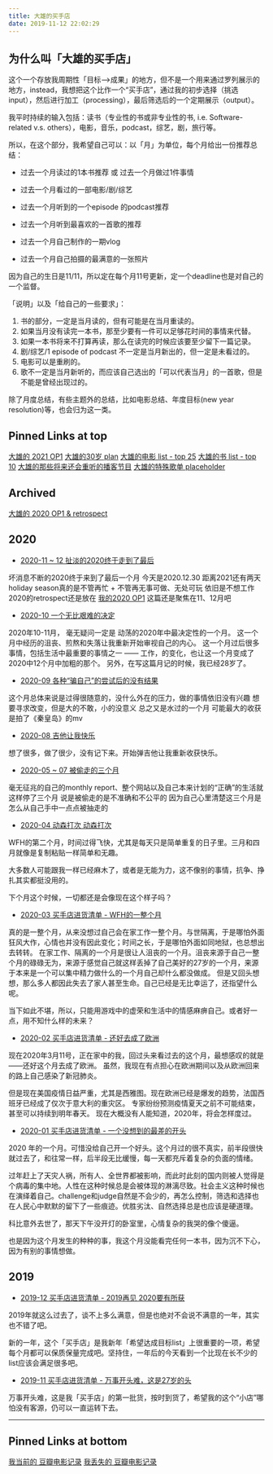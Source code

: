 ```yaml
---
title: 大雄的买手店
date: 2019-11-12 22:02:29
---
```


<!-- more -->

## 为什么叫「大雄的买手店」

这个一个存放我周期性「目标-->成果」的地方，但不是一个用来通过罗列展示的地方，instead，我想把这个比作一个“买手店”，通过我的初步选择（挑选input），然后进行加工（processing），最后筛选后的一个定期展示（output）。

我平时持续的输入包括：读书（专业性的书或非专业性的书, i.e. Software-related v.s. others），电影，音乐，podcast，综艺，剧，旅行等。

所以，在这个部分，我希望自己可以：以「月」为单位，每个月给出一份推荐总结：

* 过去一个月读过的1本书推荐 或 过去一个月做过1件事情

* 过去一个月看过的一部电影/剧/综艺

* 过去一个月听到的一个episode 的podcast推荐

* 过去一个月听到最喜欢的一首歌的推荐

* 过去一个月自己制作的一期vlog

* 过去一个月自己拍摄的最满意的一张照片

因为自己的生日是11/11，所以定在每个月11号更新，定一个deadline也是对自己的一个监督。

「说明」以及「给自己的一些要求」：
1. 书的部分，一定是当月读的，但有可能是在当月重读的。
1. 如果当月没有读完一本书，那至少要有一件可以足够花时间的事情来代替。
1. 如果一本书将来不打算再读，那么在读完的时候应该要至少留下一篇记录。
1. 剧/综艺/1 episode of podcast 不一定是当月新出的，但一定是未看过的。
1. 电影可以是重刷的。
1. 歌不一定是当月新听的，而应该自己选出的「可以代表当月」的一首歌，但是不能是曾经出现过的。

除了月度总结，有些主题外的总结，比如电影总结、年度目标(new year resolution)等，也会归为这一类。


## Pinned Links at top
[大雄的 2021 OP1](/2020/12/30/inventory/plan/inventory-2021plan/)
[大雄的30岁 plan](/2019/11/11/inventory/plan/inventory-30plan/)
[大雄的电影 list - top 25](/2020/03/15/inventory/favorite/inventory-movie-top25-list/)
[大雄的书 list - top 10](/2020/03/15/inventory/favorite/inventory-book-top25/)
[大雄的那些将来还会重听的播客节目](/2020/03/28/inventory/favorite/inventory-podcasts-to-be-listened-again/)
[大雄的特殊歌单 placeholder](/)

## Archived
[大雄的 2020 OP1 & retrospect](/2020/01/01/inventory/plan/inventory-2020plan/)

## 2020

* [2020-11 ~ 12 扯淡的2020终于走到了最后](/2020/12/20/inventory/monthly-report/inventory-2020-12/)

坏消息不断的2020终于来到了最后一个月
今天是2020.12.30 距离2021还有两天
holiday season真的是不管再忙 + 不管再无事可做、无处可玩
依旧是不想工作
2020的retrospect还是放在 [我的2020 OP1](https://beckdiao.github.io/2020/01/01/inventory/plan/inventory-2020plan/)
这篇还是聚焦在11、12月吧

* [2020-10 一个无比艰难的决定](/2020/11/11/inventory/monthly-report/inventory-2020-10/)

2020年10-11月， 毫无疑问一定是 动荡的2020年中最决定性的一个月。
这一个月中经历的沮丧、煎熬和失落让我重新开始审视自己的内心。
这一个月过后很多事情，包括生活中最重要的事情之一 —— 工作，的变化，也让这一个月变成了2020中12个月中加粗的那个。
另外，在写这篇月记的时候，我已经28岁了。

* [2020-09 各种“骗自己”的尝试后的没有结果](/2020/10/11/inventory/monthly-report/inventory-2020-09/)

这个月总体来说是过得很随意的，没什么外在的压力，做的事情依旧没有兴趣
想要寻求改变，但是大的不敢，小的没意义
总之又是水过的一个月
可能最大的收获是拍了《秦皇岛》的mv

* [2020-08 吉他让我快乐](/2020/09/11/inventory/monthly-report/inventory-2020-08/)

想了很多，做了很少，没有记下来。开始弹吉他让我重新收获快乐。

* [2020-05 ~ 07 被偷走的三个月](/2020/08/09/inventory/monthly-report/inventory-2020-07/)

毫无征兆的自己的monthly report、整个网站以及自己本来计划的“正确”的生活就这样停了三个月
说是被偷走的是不准确和不公平的
因为自己心里清楚这三个月是怎么从自己手中一点点被抽走的

* [2020-04 动森打次 动森打次](/2020/05/10/inventory/monthly-report/inventory-2020-04/)

WFH的第二个月，时间过得飞快，尤其是每天只是简单重复的日子里。三月和四月就像是复制粘贴一样简单和无趣。

大多数人可能跟我一样已经麻木了，或者是无能为力，这不像别的事情，抗争、挣扎其实都挺没用的。

下个月这个时候，一切都还是会像现在这个样子吗？

* [2020-03 买手店进货清单 - WFH的一整个月](/2020/04/11/inventory/monthly-report/inventory-2020-03/)

真的是一整个月，从来没想过自己会在家工作一整个月。与世隔离，于是哪怕外面狂风大作，心情也并没有因此变化；时间之长，于是哪怕外面如同地狱，也总想出去转转。
在家工作、隔离的一个月是很让人沮丧的一个月。沮丧来源于自己一整个月的碌碌无为，来源于感觉自己就这样丢掉了自己美好的27岁的一个月，来源于本来是一个可以集中精力做什么的一个月自己却什么都没做成。
但是又回头想想，那么多人都因此失去了家人甚至生命。自己已经是无比幸运了，还指望什么呢。

当下如此不堪，所以，只能用游戏中的虚荣和生活中的情感麻痹自己。或者好一点，用不知什么样的未来？

* [2020-02 买手店进货清单 - 还好去成了欧洲](/2020/03/11/inventory/monthly-report/inventory-2020-02/)

现在2020年3月11号，正在家中的我，回过头来看过去的这个月，最想感叹的就是——还好这个月去成了欧洲。
虽然，我现在有点担心在欧洲期间以及从欧洲回来的路上自己感染了新冠肺炎。

但是现在美国疫情日益严重，尤其是西雅图。现在欧洲已经是爆发的趋势，法国西班牙已经成了仅次于意大利的重灾区。
专家纷纷预测疫情夏天之前不可能结束，甚至可以持续到明年春天。
现在大概没有人能知道，2020年，将会怎样度过。


* [2020-01 买手店进货清单 - 一个没想到的最差的开头](/2020/02/11/inventory/monthly-report/inventory-2020-01/)

2020 年的一个月。可惜没给自己开一个好头。这个月过的很不真实，前半段很快就过去了，和往常一样，后半段无比缓慢，每一天都充斥着复杂的负面的情绪。

过年赶上了天灾人祸，所有人、全世界都被影响，而此时此刻的国内则被人觉得是个病毒的集中地。人性在这种时候总是会被体现的淋漓尽致。社会主义这种时候也在演绎着自己。challenge和judge自然是不会少的，再怎么控制，筛选和选择也在人民心中默默的留下了一些痕迹。优胜劣汰、自然选择总是也应该是硬道理。

科比意外去世了，那天下午没开灯的卧室里，心情复杂的我哭的像个傻逼。

也是因为这个月发生的种种的事，我这个月没能看完任何一本书，因为沉不下心，因为有别的事情想做。

## 2019

* [2019-12 买手店进货清单 - 2019再见 2020要有所获](/2020/01/11/inventory/monthly-report/inventory-2019-12/)

2019年就这么过去了，谈不上多么满意，但是也绝对不会说不满意的一年，其实也不错了吧。

新的一年，这个「买手店」是我新年「希望达成目标list」上很重要的一项，希望每个月都可以保质保量完成吧。坚持住，一年后的今天看到一个比现在长不少的list应该会满足很多吧。


* [2019-11 买手店进货清单 - 万事开头难，这是27岁的头](/2019/12/11/inventory/monthly-report/inventory-2019-11/)

万事开头难，这是我「买手店」的第一批货，按时到货了，希望我的这个“小店”哪怕没有客源，仍可以一直运转下去。

-----

## Pinned Links at bottom

[我当前的 豆瓣电影记录](/movies) 
[我丢失的 豆瓣电影记录](/skip_render/lost-douban-account-movies.html)





